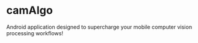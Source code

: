 # camAIgo
Android application designed to supercharge your mobile computer vision processing workflows!

